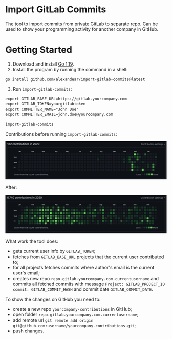 # Import GitLab Commits

The tool to import commits from private GitLab to separate repo. Can be used to show your programming activity for another company in GitHub.

# Getting Started

1. Download and install [Go 1.19](https://go.dev/dl/).
2. Install the program by running the command in a shell:
```shell
go install github.com/alexandear/import-gitlab-commits@latest
```

3. Run `import-gitlab-commits`:
```shell
export GITLAB_BASE_URL=https://gitlab.yourcompany.com
export GITLAB_TOKEN=yourgitlabtoken
export COMMITTER_NAME="John Doe"
export COMMITTER_EMAIL=john.doe@yourcompany.com

import-gitlab-commits
```

Contributions before running `import-gitlab-commits`:

<img src="./screenshots/contribs_before.png" width="1000">

After:

<img src="./screenshots/contribs_after.png" width="1000">

What work the tool does:
* gets current user info by `GITLAB_TOKEN`;
* fetches from `GITLAB_BASE_URL` projects that the current user contributed to;
* for all projects fetches commits where author's email is the current user's email;
* creates new repo `repo.gitlab.yourcompany.com.currentusername` and commits all fetched commits with message
`Project: GITLAB_PROJECT_ID commit: GITLAB_COMMIT_HASH` and commit date `GITLAB_COMMIT_DATE`.

To show the changes on GitHub you need to:
* create a new repo `yourcompany-contributions` in GitHub;
* open folder `repo.gitlab.yourcompany.com.currentusername`;
* add remote url `git remote add origin git@github.com:username/yourcompany-contributions.git`;
* push changes.

